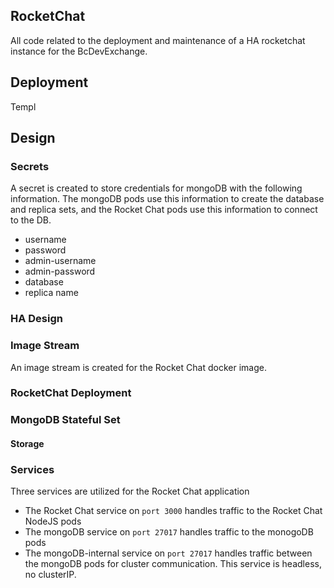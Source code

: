 ## RocketChat

All code related to the deployment and maintenance of a HA rocketchat instance for the BcDevExchange.

## Deployment

Templ

## Design

### Secrets

A secret is created to store credentials for mongoDB with the following information. The mongoDB pods use this information to create the database and replica sets, and the Rocket Chat pods use this information to connect to the DB.

* username
* password
* admin-username
* admin-password
* database
* replica name


### HA Design

### Image Stream

An image stream is created for the Rocket Chat docker image.


### RocketChat Deployment

### MongoDB Stateful Set

#### Storage

### Services 

Three services are utilized for the Rocket Chat application

* The Rocket Chat service on `port 3000` handles traffic to the Rocket Chat NodeJS pods
* The mongoDB service on `port 27017` handles traffic to the monogoDB pods
* The mongoDB-internal service on `port 27017` handles traffic between the mongoDB pods for cluster communication. This service is headless, no clusterIP.